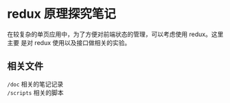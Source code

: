 # redux 原理探究笔记  

在较复杂的单页应用中，为了方便对前端状态的管理，可以考虑使用 redux。这里主要
是对 redux 使用以及接口做相关的实验。  

## 相关文件
`/doc` 相关的笔记记录  
`/scripts` 相关的脚本